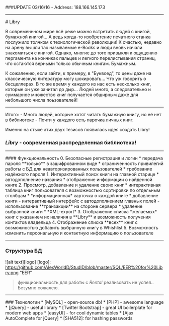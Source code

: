 ###UPDATE 03/16/16 - Address: 188.166.145.173
<hr>
# Libry

   В современнном мире всё реже можно встретить людей с книгой, бумажной книгой... А ведь когда-то изобретение печатного станка послужило толчком к технологической революции! 
К счастью, недавно на арену вышли так называемые e-Books и люди вновь начали знакомиться с книгой. Однако, многие до того привыкли к ощущению 
пергамента на кончиках пальцев и легкого перелистывания страниц, что остаются верными только обычным книгам. Бумажным.

К сожалению, если зайти, к примеру, в "Буквоед", то цены даже на классическую литературу могу шокировать... Что уж говорить о бесцеллерах. В то же время у каждого из нас есть несколько книг, которые он уже зачитал до дыр... Людей много, а следовательно и суммарное множество книг получается обширным даже для небольшого числа поьзователей!
<hr>
Итого:
- Много людей, которые хотят читать бумажную книгу, но её нет в библиотеке
- Почти у каждого есть парочка личных книг.

Именно на стыке этих двух тезисов появилась идея создать Libry!
### *Libry* - современная распределенная библиотека!
<hr>
#### Функциональность
0. Безопасные регистрация и логин
  * передача пароля **только** в зашифрованном виде
  * ограниченность привилегий работы с БД для неавторизированных пользователей
  * требование надёжного пароля
1. Интерактивный поиск книги на главной старице
  * автодополнение названия
  * отображение информации о найденной книге
2. Просмотр, добавление и удаление своих книг
  * интерактивная таблица книг пользователя с возможностью сортировки по отдельным столбцам
  * *информационная* карточка о каждой книге
  * добавление книги
    - интерактивный интерфейс с автодополнением главных полей
    - использование **транзакции** на стороне сервера
  * удаление выбранной книги
  * *XML-export*
3. Отображение списка *желаемых* книг с указанием их наличия в **Libry** и возможность получения контактов владельца
4. Отображение списка **всех** книг с возможностью добавить выбранную книгу в Whishlist
5. Возможность изменить персональную и контактную информацию о пользователе
<hr>

### Структура БД
![alt text][logo]
[logo]: https://github.com/AlexWorldD/StudID/blob/master/SQL/EER%20for%20Libry.png "EER"
   > функциональность для работы с *Rental* реализовать не успел.. Безумно сожалею.
   
<hr>
### Технологии
* [MySQL] - open-source db!
* [PHP] - awesome language
* [jQuery] - useful library
* [Twitter Bootstrap] - great UI boilerplate for modern web apps
* [easyUI] - for cool dynamic tables
* [Ajax AutoComplete for jQuery]
* [SHA512]: for hashing passwords

 [Twitter Bootstrap]: <http://twitter.github.com/bootstrap/>
 [MySQL]: <https://www.mysql.com/>
 [PHP]: <https://secure.php.net/>
 [jQuery]: <http://jquery.com>
 [easyUI]: <http://www.jeasyui.com/>
 [Ajax AutoComplete for jQuery]: <https://www.devbridge.com/sourcery/components/jquery-autocomplete/>
 [SHA512]: <http://pajhome.org.uk/crypt/md5/>
